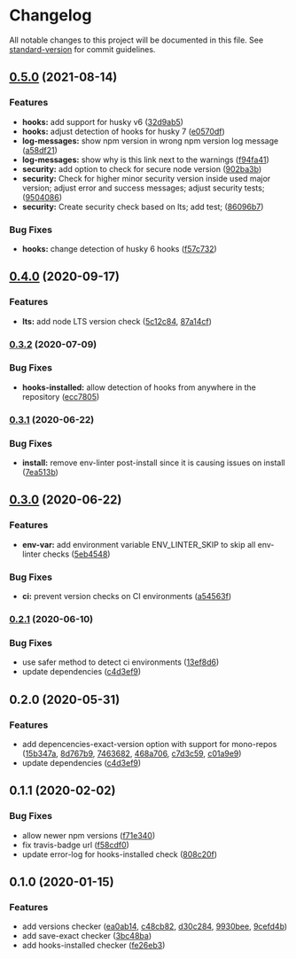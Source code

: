 # Changelog

All notable changes to this project will be documented in this file. See [standard-version](https://github.com/conventional-changelog/standard-version) for commit guidelines.

## [0.5.0](https://github.com/namics/env-linter/compare/v0.4.0...v0.5.0) (2021-08-14)


### Features

* **hooks:** add support for husky v6 ([32d9ab5](https://github.com/namics/env-linter/commit/32d9ab541db7228b01f3477c2454a424c1bedcf1))
* **hooks:** adjust detection of hooks for husky 7 ([e0570df](https://github.com/namics/env-linter/commit/e0570dfd44a4582f850b067847813f12984c4f4e))
* **log-messages:** show npm version in wrong npm version log message ([a58df21](https://github.com/namics/env-linter/commit/a58df2176adc86d5d4cfcebb2146311d2fee42da))
* **log-messages:** show why is this link next to the warnings ([f94fa41](https://github.com/namics/env-linter/commit/f94fa4194951f3a1ec004fbd69aad6b792ce32e1))
* **security:** add option to check for secure node version ([902ba3b](https://github.com/namics/env-linter/commit/902ba3b31aa59eceedf755084ee598434a4d8106))
* **security:** Check for higher minor security version inside used major version; adjust error and success messages; adjust security tests; ([9504086](https://github.com/namics/env-linter/commit/95040865f43a9eb71401efcd0099a23aac0d1af6))
* **security:** Create security check based on lts; add test; ([86096b7](https://github.com/namics/env-linter/commit/86096b7d7150bd49fe1f2ce5e42bded58dde792a))


### Bug Fixes

* **hooks:** change detection of husky 6 hooks ([f57c732](https://github.com/namics/env-linter/commit/f57c732ebf978aa49e708d290286322a0f41251c))

## [0.4.0](https://github.com/namics/env-linter/compare/v0.2.1...v0.4.0) (2020-09-17)

### Features

-   **lts:** add node LTS version check ([5c12c84](https://github.com/namics/env-linter/commit/5c12c8401e6ad773fed95f6b5f472a4d7c07a36a), [87a14cf](https://github.com/namics/env-linter/commit/87a14cf400772556b27d32c9f5b5b6706c371331))

### [0.3.2](https://github.com/namics/env-linter/compare/v0.2.1...v0.3.2) (2020-07-09)

### Bug Fixes

-   **hooks-installed:** allow detection of hooks from anywhere in the repository ([ecc7805](https://github.com/namics/env-linter/commit/ecc780559ac462b499ad17146a9a50ed50f72f06))

### [0.3.1](https://github.com/namics/env-linter/compare/v0.2.1...v0.3.1) (2020-06-22)

### Bug Fixes

-   **install:** remove env-linter post-install since it is causing issues on install ([7ea513b](https://github.com/namics/env-linter/commit/7ea513bcb0d4ae27ec6675b95cd97431ae65bc91))

## [0.3.0](https://github.com/namics/env-linter/compare/v0.2.1...v0.3.0) (2020-06-22)

### Features

-   **env-var:** add environment variable ENV_LINTER_SKIP to skip all env-linter checks ([5eb4548](https://github.com/namics/env-linter/commit/5eb4548a26e4e705b7087c8141ea7acbe0ac399a))

### Bug Fixes

-   **ci:** prevent version checks on CI environments ([a54563f](https://github.com/namics/env-linter/commit/a54563f44cd5ad3f02d0b9d9fe3825fa423e32c9))

### [0.2.1](https://github.com/namics/env-linter/compare/v0.2.0...v0.2.1) (2020-06-10)

### Bug Fixes

-   use safer method to detect ci environments ([13ef8d6](https://github.com/namics/env-linter/commit/13ef8d6ebd9943392d4e6b428dd7bcd794c82c86))
-   update dependencies ([c4d3ef9](https://github.com/namics/env-linter/commit/9743b87f5a9d78385a34e3d26a6bb34173483d51))

## 0.2.0 (2020-05-31)

### Features

-   add depencencies-exact-version option with support for mono-repos ([15b347a](https://github.com/namics/env-linter/commit/15b347a8632b5657d4ef4fa80675d7fcc4038514), [8d767b9](https://github.com/namics/env-linter/commit/8d767b91858259e94ea4f6daccba7dac5cf01143), [7463682](https://github.com/namics/env-linter/commit/7463682abbbbf6b0856565c2dbd27917ac8e7743), [468a706](https://github.com/namics/env-linter/commit/468a7064d3a1b1110626f01cffe11d221afb383f), [c7d3c59](https://github.com/namics/env-linter/commit/c7d3c59d24aebf7c3029f48d8cb4ceb9f73832e5), [c01a9e9](https://github.com/namics/env-linter/commit/c01a9e98a8e84acd32c8f74bb6785bcac89f3ce7))
-   update dependencies ([c4d3ef9](https://github.com/namics/env-linter/commit/c4d3ef9da9fd5432d439549af5c81760c892b388))

## 0.1.1 (2020-02-02)

### Bug Fixes

-   allow newer npm versions ([f71e340](https://github.com/namics/env-linter/commit/f71e340b50d1731b6c37fdb0ae1c4bd8d23ff68e))
-   fix travis-badge url ([f58cdf0](https://github.com/namics/env-linter/commit/f58cdf038cff9cb90e83e959d4342c857f15321f))
-   update error-log for hooks-installed check ([808c20f](https://github.com/namics/env-linter/commit/808c20fe7a3f3710cdd1f8f110dc8af0f92b5cc0))

## 0.1.0 (2020-01-15)

### Features

-   add versions checker ([ea0ab14](https://github.com/namics/env-linter/commit/ea0ab146a6824fd59ed121302852391ccc6c615d), [c48cb82](https://github.com/namics/env-linter/commit/c48cb82e03b3b833407f415328bae9d12a39a57c), [d30c284](https://github.com/namics/env-linter/commit/d30c28432ac946bafb37cbc8339959d8c87e9e8e), [9930bee](https://github.com/namics/env-linter/commit/9930beed4250770b322a05adcc33f7a4711a0d0c), [9cefd4b](https://github.com/namics/env-linter/commit/9cefd4bfdfd6f0721e63140ec11165d5bcb1e931))
-   add save-exact checker ([3bc48ba](https://github.com/namics/env-linter/commit/3bc48badc459fc55eb71251f228fabbcd82b1eef))
-   add hooks-installed checker ([fe26eb3](https://github.com/namics/env-linter/commit/fe26eb3d8b9106502417eb1d5cd5905efe6dd369))
